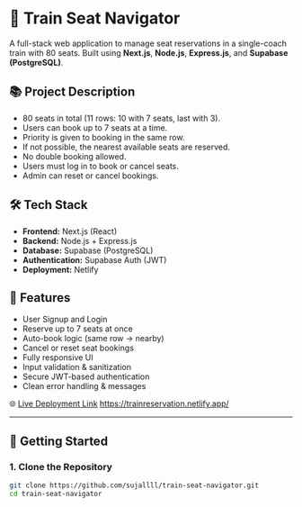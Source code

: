 # 🚆 Train Seat Navigator

A full-stack web application to manage seat reservations in a single-coach train with 80 seats. Built using **Next.js**, **Node.js**, **Express.js**, and **Supabase (PostgreSQL)**.

## 📚 Project Description

- 80 seats in total (11 rows: 10 with 7 seats, last with 3).
- Users can book up to 7 seats at a time.
- Priority is given to booking in the same row.
- If not possible, the nearest available seats are reserved.
- No double booking allowed.
- Users must log in to book or cancel seats.
- Admin can reset or cancel bookings.

## 🛠 Tech Stack

- **Frontend:** Next.js (React)
- **Backend:** Node.js + Express.js
- **Database:** Supabase (PostgreSQL)
- **Authentication:** Supabase Auth (JWT)
- **Deployment:** Netlify

## 🔐 Features

- User Signup and Login
- Reserve up to 7 seats at once
- Auto-book logic (same row → nearby)
- Cancel or reset seat bookings
- Fully responsive UI
- Input validation & sanitization
- Secure JWT-based authentication
- Clean error handling & messages

🌐 [Live Deployment Link](#) https://trainreservation.netlify.app/  

---

## 🚀 Getting Started

### 1. Clone the Repository

```bash
git clone https://github.com/sujallll/train-seat-navigator.git
cd train-seat-navigator
